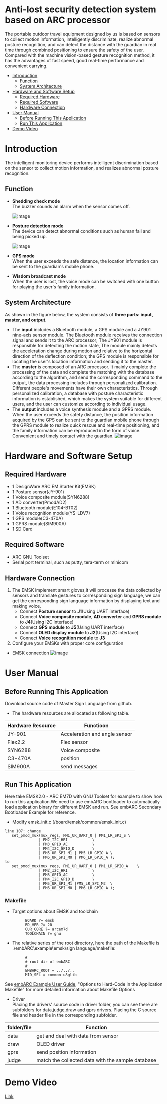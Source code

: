 # Anti-lost security detection system based on ARC processor

The portable outdoor travel equipment designed by us is based on sensors to collect motion information, intelligently discriminate, realize abnormal posture recognition, and can detect the distance with the guardian in real time through combined positioning to ensure the safety of the user. Compared with the machine vision-based gesture recognition method, it has the advantages of fast speed, good real-time performance and convenient carrying.

<!-- markdown-toc start - Don't edit this section. Run M-x markdown-toc-refresh-toc -->
- [Introduction](#introduction)
    - [Function](#function)
    - [System Architecture](#system-architecture)
- [Hardware and Software Setup](#hardware-and-software-setup)
    - [Required Hardware](#required-hardware)
    - [Required Software](#required-software)
    - [Hardware Connection](#hardware-connection)
- [User Manual](#user-manual)
    - [Before Running This Application](#before-running-this-application)
    - [Run This Application](#run-this-application)
- [Demo Video](#demo-video)
 <!-- markdown-toc end -->

# Introduction
The intelligent monitoring device performs intelligent discrimination based on the sensor to collect motion information, and realizes abnormal posture recognition.
## Function
   - **Shedding check mode**<br/>
     The buzzer sounds an alarm when the sensor comes off.
   
      ![image](https://github.com/mk997630105/Master-Sign-Language/blob/master/Screenshots/Chinese-mode.gif)
   - **Posture detection mode**<br/>
     The device can detect abnormal conditions such as human fall and being picked up.
    
      ![image](https://github.com/mk997630105/Master-Sign-Language/blob/master/Screenshots/English-mode.gif)
   - **GPS mode**<br/>
     When the user exceeds the safe distance, the location information can be sent to the guardian's mobile phone.
   - **Wisdom broadcast mode**<br/>
     When the user is lost, the voice mode can be switched with one button for playing the user's family information.
## System Architecture
   As shown in the figure below, the system consists of **three parts: input, master, and output**.
   - The **input** includes a Bluetooth module, a GPS module and a JY901 nine-axis sensor module. The Bluetooth module receives the connection signal and sends it to the ARC processor; The JY901 module is responsible for detecting the motion state, The module mainly detects the acceleration change during motion and relative to the horizontal direction of the deflection condition; the GPS module is responsible for locating the user's location information and sending it to the master.
   - The **master** is composed of an ARC processor. It mainly complete the processing of the data and complete the matching with the database according to the algorithm, and send the corresponding command to the output, the data processing includes through personalized calibration. Different people's movements have their own characteristics. Through personalized calibration, a database with posture characteristic information is established, which makes the system suitable for different users, and the user can customize according to individual usage.
   - The **output** includes a voice synthesis module and a GPRS module. When the user exceeds the safety distance, the position information acquired by the GPS can be sent to the guardian mobile phone through the GPRS module to realize quick rescue and real-time positioning, and the family information can be reproduced in the form of voice. Convenient and timely contact with the guardian.
   ![image](https://github.com/mk997630105/Master-Sign-Language/blob/master/Screenshots/Architecture.PNG)
# Hardware and Software Setup
## Required Hardware   
   - 1 DesignWare ARC EM Starter Kit(EMSK)
   - 1 Posture sensor(JY-901)
   - 1 Voice composite module(SYN6288)
   - 1 AD converter(PmodAD2)
   - 1 Bluetooth module(E104-BT02)
   - 1 Voice recognition module(YS-LDV7)
   - 1 GPS module(C3-470A)
   - 1 GPRS module(SIM900A)
   - 1 SD Card
   
## Required Software
   - ARC GNU Toolset
   - Serial port terminal, such as putty, tera-term or minicom

## Hardware Connection
   1. The EMSK implement smart gloves,it will processe the data collected by sensors and translate gestures to corresponding sign language, we can get the corresponding sign language information by displaying text and making voice.
      - Connect **Posture sensor** to **J1**(Using UART interface)
      - Connect **Voice composite module**, **AD converter** and **GPRS module** to **J4**(Using I2C interface)
      - Connect **GPS module** to **J5**(Using UART interface)
      - Connect **OLED display module** to **J2**(Using I2C interface)
      - Connect **Voice recognition module** to **J3**
   2. Configure your EMSKs with proper core configuration
   - EMSK connection
   ![image](https://github.com/mk997630105/Master-Sign-Language/blob/master/Screenshots/connection.jpg)

# User Manual
## Before Running This Application
  Download source code of Master Sign Language from github.
  - The hardware resources are allocated as following table.
  
| Hardware Resource  | Functioon                      |
| ------------------ | -----------------------------  |
| JY-901             | Acceleration and angle sensor  |
| Flex2.2            | Flex sensor                    |
| SYN6288            | Voice composite                |
| C3-470A            | position                       |
| SIM900A            | send messages                  |
  
## Run This Application
  Here take EMSK2.0 - ARC EM7D with GNU Toolset for example to show how to run this application.We need to use embARC bootloader to automatically load application binary for different EMSK and run. See embARC Secondary Bootloader Example for reference.
  * Modify emsk_init.c (/board/emsk/common/emsk_init.c)
 ```
line 107: change 
	set_pmod_mux(mux_regs, PM1_UR_UART_0 | PM1_LR_SPI_S	\
				| PM2_I2C_HRI			\
				| PM3_GPIO_AC			\
				| PM4_I2C_GPIO_D		\
				| PM5_UR_SPI_M1 | PM5_LR_GPIO_A	\
				| PM6_UR_SPI_M0 | PM6_LR_GPIO_A );
 to 
 	set_pmod_mux(mux_regs, PM1_UR_UART_0 | PM1_LR_GPIO_A	\
				| PM2_I2C_HRI			\
				| PM3_GPIO_AC			\
				| PM4_I2C_GPIO_D		\
				| PM5_UR_SPI_M1 |PM5_LR_SPI_M2	\
				| PM6_UR_SPI_M0 | PM6_LR_GPIO_A );
```
### Makefile
   - Target options about EMSK and toolchain

```
         BOARD ?= emsk
         BD_VER ?= 20
         CUR_CORE ?= arcem7d
         TOOLCHAIN ?= gnu
```
   - The relative series of the root directory, here the path of the Makefile is .\embARC\example\emsk\sign language/makefile:
```
         #
         # root dir of embARC
         #
         EMBARC_ROOT = ../../..
         MID_SEL = common u8glib
```  
  See [ embARC Example User Guide][40], "Options to Hard-Code in the Application Makefile" for more detailed information about Makefile Options
  
  - Driver<br/>
  Placing the drivers' source code in driver folder, you can see there are subfolders for data,judge,draw and gprs drivers. Placing the C source file and header file in the corresponding subfolder.

| folder/file      | Function                                           |
| ---------------- | -------------------------------------------------  |
| data             | get and deal with data from sensor                 |
| draw             | OLED driver                                        |
| gprs             | send position information                          |
| judge            | match the collected data with the sample database  |

# Demo Video
[Link](http://v.youku.com/v_show/id_XMzYyNzM2NTc1Mg==.html?spm=a2h3j.8428770.3416059.1)


[40]: http://embarc.org/embarc_osp/doc/embARC_Document/html/page_example.html   " embARC Example User Guide"
